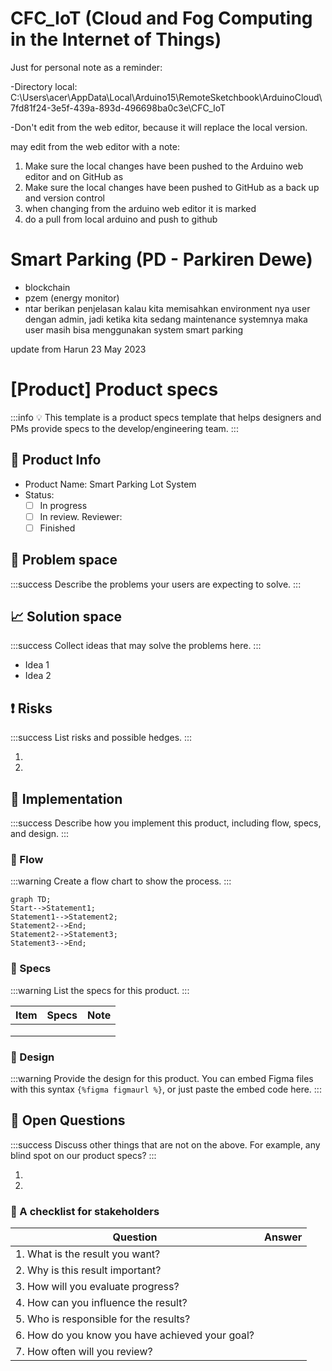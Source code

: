 # CFC_IoT (Cloud and Fog Computing in the Internet of Things)
Just for personal note as a reminder:

-Directory local: C:\Users\acer\AppData\Local\Arduino15\RemoteSketchbook\ArduinoCloud\7fd81f24-3e5f-439a-893d-496698ba0c3e\CFC_IoT

-Don't edit from the web editor, because it will replace the local version.


may edit from the web editor with a note:
1. Make sure the local changes have been pushed to the Arduino web editor and on GitHub as
2. Make sure the local changes have been pushed to GitHub as a back up and version control
3. when changing from the arduino web editor it is marked
4. do a pull from local arduino and push to github


# Smart Parking (PD - Parkiren Dewe)
- blockchain
- pzem (energy monitor)
- ntar berikan penjelasan kalau kita memisahkan environment nya user dengan admin, jadi ketika kita sedang maintenance systemnya maka user masih bisa menggunakan system smart parking

update from Harun 23 May 2023

# [Product] Product specs

:::info
:bulb: This template is a product specs template that helps designers and PMs provide specs to the develop/engineering team.
:::

## :beginner: Product Info

- Product Name: Smart Parking Lot System
- Status: 
    - [ ] In progress
    - [ ] In review. Reviewer:
    - [ ] Finished

## :triangular_flag_on_post: Problem space

:::success
Describe the problems your users are expecting to solve.
:::

## 📈  Solution space

:::success
Collect ideas that may solve the problems here.
:::

- Idea 1
- Idea 2




## :exclamation: Risks

:::success
List risks and possible hedges.
:::

1. 
2. 

## :feet: Implementation

:::success
Describe how you implement this product, including flow, specs, and design.
:::

### :small_blue_diamond: Flow

:::warning
Create a flow chart to show the process.
:::

``` mermaid
graph TD;
Start-->Statement1;
Statement1-->Statement2;
Statement2-->End;
Statement2-->Statement3;
Statement3-->End;
```

### :small_blue_diamond: Specs

:::warning
List the specs for this product.
:::

| **Item**   | **Specs**   | **Note**  |
|:--------:  |:---------:  |:-------:  |
|            |             |           |
|            |             |           |
|            |             |           | 

### :small_blue_diamond: Design
:::warning
Provide the design for this product. You can embed Figma files with this syntax `{%figma figmaurl %}`, or just paste the embed code here.
:::



## 💬 Open Questions

:::success
Discuss other things that are not on the above. For example, any blind spot on our product specs?
:::

1. 
2. 

### :small_blue_diamond: A checklist for stakeholders 
| Question                                        | Answer |
| ----------------------------------------------- |:------:|
| 1. What is the result you want?                 |        |
| 2. Why is this result important?                |        |
| 3. How will you evaluate progress?              |        |
| 4. How can you influence the result?            |        |
| 5. Who is responsible for the results?          |        |
| 6. How do you know you have achieved your goal? |        |
| 7. How often will you review?                   |        |
